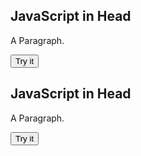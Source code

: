 <!DOCTYPE html>
<html>
<head>  
<script>
function myFunction() {
  document.getElementById("demo").innerHTML = "Paragraph changed".;
}
</script>
</head>
<body>

<h2>JavaScript in Head</h2>

<p id="demo">A Paragraph.</p>

<button type="button" onclick="myFunction()">Try it</button>

</body>
</html> 

 <!DOCTYPE html>
<html>
<head>  
<script>
function myFunction() {
  document.getElementById("demo").innerHTML = "Paragraph changed".;
}
</script>
</head>
<body>

<h2>JavaScript in Head</h2>

<p id="demo">A Paragraph.</p>

<button type="button" onclick="myFunction()">Try it</button>

</body>
</html> 
